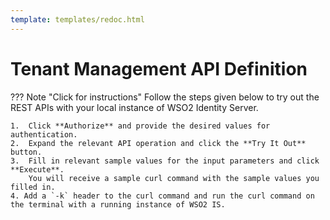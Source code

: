 ```yaml
---
template: templates/redoc.html
---
```

# Tenant Management API Definition

??? Note "Click for instructions"
    Follow the steps given below to try out the REST APIs with your local instance of WSO2 Identity Server. 
    
    1.  Click **Authorize** and provide the desired values for authentication. 
    2.  Expand the relevant API operation and click the **Try It Out** button.  
    3.  Fill in relevant sample values for the input parameters and click **Execute**. 
        You will receive a sample curl command with the sample values you filled in. 
    4. Add a `-k` header to the curl command and run the curl command on the terminal with a running instance of WSO2 IS. 

<redoc spec-url={{base_path}}/apis/restapis/tenant-management.yaml></redoc>
<script src="https://cdn.jsdelivr.net/npm/redoc@next/bundles/redoc.standalone.js"> </script>